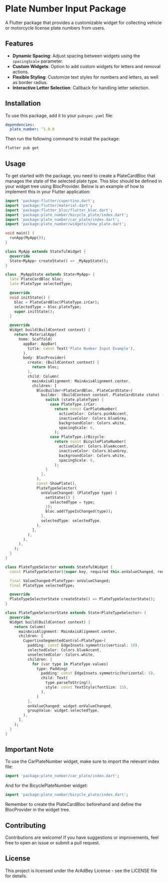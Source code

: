 # Plate Number Input Package

A Flutter package that provides a customizable widget for collecting vehicle or motorcycle license
plate numbers from users.

## Features

- **Dynamic Spacing**: Adjust spacing between widgets using the `spacingScale` parameter.
- **Custom Widgets**: Option to add custom widgets for letters and removal actions.
- **Flexible Styling**: Customize text styles for numbers and letters, as well as border radius.
- **Interactive Letter Selection**: Callback for handling letter selection.

## Installation

To use this package, add it to your `pubspec.yaml` file:

```yaml
dependencies:
  plate_number: ^1.0.0
```

Then run the following command to install the package:

```bash
flutter pub get
```

## Usage

To get started with the package, you need to create a PlateCardBloc that manages the state of the
selected plate type. This bloc should be defined in your widget tree using BlocProvider. Below is an
example of how to implement this in your Flutter application:

```dart
import 'package:flutter/cupertino.dart';
import 'package:flutter/material.dart';
import 'package:flutter_bloc/flutter_bloc.dart';
import 'package:plate_number/bicycle_plate/index.dart';
import 'package:plate_number/car_plate/index.dart';
import 'package:plate_number/widgets/show_plate.dart';

void main() {
  runApp(MyApp());
}

class MyApp extends StatefulWidget {
  @override
  State<MyApp> createState() => _MyAppState();
}

class _MyAppState extends State<MyApp> {
  late PlateCardBloc bloc;
  late PlateType selectedType;

  @override
  void initState() {
    bloc = PlateCardBloc(PlateType.irCar);
    selectedType = bloc.plateType;
    super.initState();
  }

  @override
  Widget build(BuildContext context) {
    return MaterialApp(
      home: Scaffold(
        appBar: AppBar(
          title: const Text('Plate Number Input Example'),
        ),
        body: BlocProvider(
          create: (BuildContext context) {
            return bloc;
          },
          child: Column(
            mainAxisAlignment: MainAxisAlignment.center,
            children: [
              BlocBuilder<PlateCardBloc, PlateCardState>(
                builder: (BuildContext context, PlateCardState state) {
                  switch (state.plateType) {
                    case PlateType.irCar:
                      return const CarPlateNumber(
                        activeColor: Colors.pinkAccent,
                        inactiveColor: Colors.blueGrey,
                        backgroundColor: Colors.white,
                        spacingScale: 6,
                      );
                    case PlateType.irBicycle:
                      return const BicyclePlateNumber(
                        activeColor: Colors.blueAccent,
                        inactiveColor: Colors.blueGrey,
                        backgroundColor: Colors.white,
                        spacingScale: 6,
                      );
                  }
                },
              ),
              const ShowPlate(),
              PlateTypeSelector(
                onValueChanged: (PlateType type) {
                  setState(() {
                    selectedType = type;
                  });
                  bloc.add(TypeIsChanged(type));
                },
                selectedType: selectedType,
              ),
            ],
          ),
        ),
      ),
    );
  }
}

class PlateTypeSelector extends StatefulWidget {
  const PlateTypeSelector({super.key, required this.onValueChanged, required this.selectedType});

  final ValueChanged<PlateType> onValueChanged;
  final PlateType selectedType;

  @override
  PlateTypeSelectorState createState() => PlateTypeSelectorState();
}

class PlateTypeSelectorState extends State<PlateTypeSelector> {
  @override
  Widget build(BuildContext context) {
    return Column(
      mainAxisAlignment: MainAxisAlignment.center,
      children: [
        CupertinoSegmentedControl<PlateType>(
          padding: const EdgeInsets.symmetric(vertical: 10),
          selectedColor: Colors.blueAccent,
          unselectedColor: Colors.white,
          children: {
            for (var type in PlateType.values)
              type: Padding(
                padding: const EdgeInsets.symmetric(horizontal: 5),
                child: Text(
                  type.parseToString(),
                  style: const TextStyle(fontSize: 15),
                ),
              )
          },
          onValueChanged: widget.onValueChanged,
          groupValue: widget.selectedType,
        ),
      ],
    );
  }
}
```

## Important Note

To use the CarPlateNumber widget, make sure to import the relevant index file:

```dart
import 'package:plate_number/car_plate/index.dart';
```

And for the BicyclePlateNumber widget:

```dart
import 'package:plate_number/bicycle_plate/index.dart';
```

Remember to create the PlateCardBloc beforehand and define the BlocProvider in the widget tree.

## Contributing

Contributions are welcome! If you have suggestions or improvements, feel free to open an issue or
submit a pull request.

## License

This project is licensed under the ArAdBey License - see the LICENSE file for details.